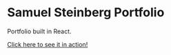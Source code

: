 # Samuel Steinberg Portfolio

Portfolio built in React.

<a href="https://samuelpsteinberg.vercel.app/" target="_blank">Click here to see it in action!</a>

